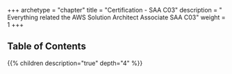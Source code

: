 +++
archetype = "chapter"
title = "Certification - SAA C03"
description = " Everything related the AWS Solution Architect Associate SAA C03"
weight = 1
+++

## Table of Contents

{{% children description="true" depth="4" %}}